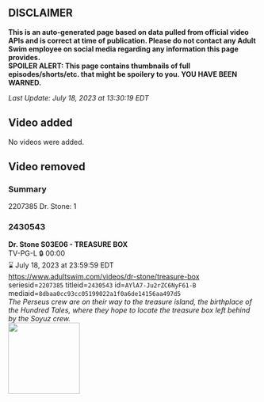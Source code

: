 ## DISCLAIMER
**This is an auto-generated page based on data pulled from official video APIs and is correct at time of publication. Please do not contact any Adult Swim employee on social media regarding any information this page provides.**  
**SPOILER ALERT: This page contains thumbnails of full episodes/shorts/etc. that might be spoilery to you. YOU HAVE BEEN WARNED.**  

_Last Update: July 18, 2023 at 13:30:19 EDT_
## Video added
No videos were added.  
## Video removed
### Summary
2207385 Dr. Stone: 1  
### 2430543
**Dr. Stone S03E06 - TREASURE BOX**  
TV-PG-L 🔒 00:00  
⌛ July 18, 2023 at 23:59:59 EDT  
https://www.adultswim.com/videos/dr-stone/treasure-box  
seriesid=`2207385` titleid=`2430543` id=`AYlA7-Ju2rZC6NyF61-B` mediaid=`8dbaa0cc93cc05199022a1f0a6de14156aa497d5`  
_The Perseus crew are on their way to the treasure island, the birthplace of the Hundred Tales, where they hope to locate the treasure box left behind by the Soyuz crew._  
<a href="https://media.cdn.adultswim.com/uploads/20230717/thumbnails/2_2371710922-ASGenericThumb.png"><img src="https://media.cdn.adultswim.com/uploads/20230717/thumbnails/2_2371710922-ASGenericThumb.png" height="144px" /></a>
